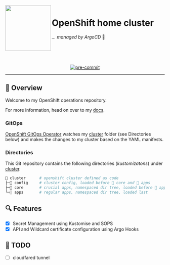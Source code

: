 <!-- markdownlint-disable MD041 -->
<img src="https://avatars.githubusercontent.com/u/792337?s=280&v=4" align="left" width="144px" height="144px"/>

# OpenShift home cluster

_... managed by ArgoCD_ :robot:

<br/>
<br/>
<br/>

<div align="center">

[![pre-commit](https://img.shields.io/badge/pre--commit-enabled?logo=pre-commit&logoColor=white&style=for-the-badge&color=brightgreen)](https://github.com/pre-commit/pre-commit)

</div>

---

## :wave: Overview

Welcome to my OpenShift operations repository.

For more information, head on over to my [docs](./docs/README.md).

### GitOps

[OpenShift GitOps Operator](https://docs.openshift.com/container-platform/4.11/cicd/gitops/understanding-openshift-gitops.html) watches my [cluster](./cluster/) folder (see Directories below) and makes the changes to my cluster based on the YAML manifests.

### Directories

This Git repository contains the following directories (_kustomizatons_) under [cluster](./cluster/).

```sh
📁 cluster      # openshift cluster defined as code
├─📁 config     # cluster config, loaded before 📁 core and 📁 apps
├─📁 core       # crucial apps, namespaced dir tree, loaded before 📁 apps
└─📁 apps       # regular apps, namespaced dir tree, loaded last
```

## 🔍 Features

- [X] Secret Management using Kustomise and SOPS
- [X] API and Wildcard certificate configuration using Argo Hooks

## :hammer: TODO

- [ ] cloudfared tunnel

